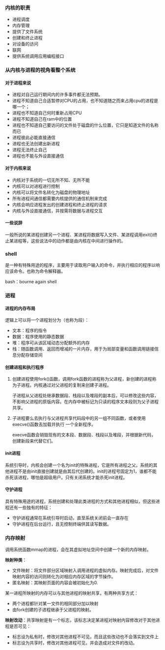 









### 内核的职责

- 进程调度
- 内存管理
- 提供了文件系统
- 创建和终止进程
- 对设备的访问
- 联网
- 提供系统调用应用编程接口

### 从内核与进程的视角看整个系统

#### 对于进程来说

- 进程对自己运行期间内的许多事件都无法预期。
- 进程不知道自己合适暂停对CPU的占用，也不知道随之而来占用cpu的进程是哪一个；
- 进程也不知道自己何时重新占用CPU
- 进程不知道自己在ram中的位置
- 进程也不知道自己要访问的文件处于磁盘的什么位置，它只是知道文件的名称而已
- 进程彼此必能直接通信
- 进程也无法创建出新进程
- 进程无法终止自己
- 进程也不能与外设直接通信

#### 对于内核来说

- 内核对于系统的一切无所不知、无所不能
- 内核可以对进程进行控制
- 内核可以将文件名转化为磁盘的物理地址
- 所有进程间通信都需要内核提供的通信机制来完成
- 内核会响应进程发出的创建进程和终止进程的请求
- 内核与外设直接通信，并按需将数据与进程交互

#### 一些说辞

一般所说的某进程创建另一个进程、某进程将数据写入文件、某进程调用exit()终止某进程等，这些说法中的动作都是由内核在中间进行操作的。



### shell

是一种有特殊用途的程序，主要用于读取用户输入的命令，并执行相应的程序以响应该命令。也称为命令解释器。

bash：bourne again shell



### 进程

#### 进程的内存布局

逻辑上可以将一个进程划分为（也称为段）：

- 文本：程序的指令
- 数据：程序使用的静态数据
- 堆：程序可从该区域动态分配额外的内存
- 栈：随函数调用、返回而增减的一片内存，用于为局部变量和函数调用链接信息分配存储空间

#### 创建进程和执行程序

1. 创建进程使用fork()函数，调用fork函数的进程称为父进程，新创建的进程称为子进程。内核通过对父进程的复制来创建子进程。

   子进程从父进程处继承数据段、栈段以及堆段的副本后，可以修改这些内容，不影响父进程的原版内容。在内存中被标记为只读的程序文本段则为父子进程共享。

2. 子进程要么去执行与父进程共享代码段中的另一组不同函数，或者使用execve()函数去加载并执行 一个全新程序。

   execve函数会销毁现有的文本段、数据段、栈段以及堆段，并根据新代码，创建新段来代替它们。

#### init进程

系统引导时，内核会创建一个名为init的特殊进程，它是所有进程之父。系统的其他进程不是由init直接创建就是由其后代创建的。init的进程号固定为1，谁都不能杀死该进程，哪怕是超级用户。只有关闭系统才能杀死init进程。

#### 守护进程

具有特殊用途的进程，系统创建和处理此类进程的方式和其他进程相似，但这些进程还有一些独有的特征：

- 守护进程通常在系统引导时启动，直至系统关闭前会一直存在
- 守护进程在后台运行，且无控制终端供其读写数据。



### 内存映射

调用系统函数mmap的进程，会在其虚拟地址空间中创建一个新的内存映射。

**映射种类**：

- 文件映射：将文件部分区域映射入调用进程的虚拟内存。映射完成后，对文件映射内容的访问则转化为对相应内存区域的字节操作。
- 匿名映射：其映射页面的内容会被初始化为0.

某一进程所映射的内存可以与其他进程的映射共享，有两种共享方式：

- 两个进程都针对某一文件的相同部分加以映射
- 由fork创建的子进程继承于父进程的映射。

**映射改动**：共享映射是有一个标志，该标志决定某进程对映射内容修改对于其他进程是否可见：

- 标志设为私有时，修改对其他进程不可见，而且这些改动也不会落实到文件上
- 标志设为共享时，修改对其他进程可见，并会造成对文件的改动。
